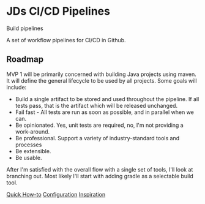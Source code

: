 # JDs CI/CD Pipelines

Build pipelines 

A set of workflow pipelines for CI/CD in Github.

## Roadmap
MVP 1 will be primarily concerned with building Java projects using maven. It will define the general lifecycle
to be used by all projects. Some goals will include:
- Build a single artifact to be stored and used throughout the pipeline. If all tests pass, that is the artifact which will be released unchanged.
- Fail fast - All tests are run as soon as possible, and in parallel when we can.
- Be opinionated. Yes, unit tests are required, no, I'm not providing a work-around.
- Be professional. Support a variety of industry-standard tools and processes
- Be extensible.
- Be usable.

After I'm satisfied with the overall flow with a single set of tools, I'll look at branching out. Most likely I'll start with adding gradle as a selectable build tool.

[Quick How-to](docs/Howto.md)
[Configuration](docs/Configuration.md)
[Inspiration](docs/Inspiration.md)

